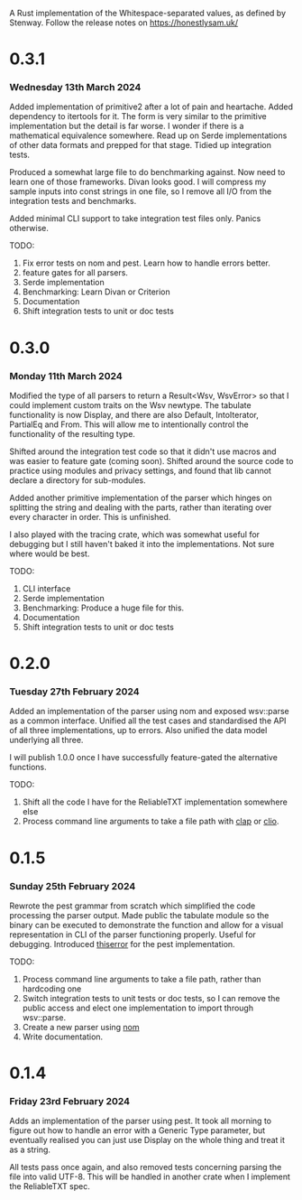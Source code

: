 A Rust implementation of the Whitespace-separated values, as defined by Stenway. Follow the release notes
on https://honestlysam.uk/

# 0.3.1

### Wednesday 13th March 2024

Added implementation of primitive2 after a lot of pain and heartache. Added dependency to itertools for it. The form is very similar to the primitive implementation but the detail is far worse. I wonder if there is a mathematical equivalence somewhere. Read up on Serde implementations of other data formats and prepped for that stage. Tidied up integration tests.

Produced a somewhat large file to do benchmarking against. Now need to learn one of those frameworks. Divan looks good. I will compress my sample inputs into const strings in one file, so I remove all I/O from the integration tests and benchmarks.

Added minimal CLI support to take integration test files only. Panics otherwise.

TODO:

1. Fix error tests on nom and pest. Learn how to handle errors better.
2. feature gates for all parsers.
3. Serde implementation
4. Benchmarking: Learn Divan or Criterion
5. Documentation
6. Shift integration tests to unit or doc tests

# 0.3.0

### Monday 11th March 2024

Modified the type of all parsers to return a Result<Wsv, WsvError> so that I could implement custom traits on the Wsv newtype. The tabulate functionality is now Display, and there are also Default, IntoIterator, PartialEq and From. This will allow me to intentionally control the functionality of the resulting type.

Shifted around the integration test code so that it didn't use macros and was easier to feature gate (coming soon). Shifted around the source code to practice using modules and privacy settings, and found that lib cannot declare a directory for sub-modules.

Added another primitive implementation of the parser which hinges on splitting the string and dealing with the parts, rather than iterating over every character in order. This is unfinished.

I also played with the tracing crate, which was somewhat useful for debugging but I still haven't baked it into the implementations. Not sure where would be best.

TODO:

1. CLI interface
2. Serde implementation
3. Benchmarking: Produce a huge file for this.
4. Documentation
5. Shift integration tests to unit or doc tests

# 0.2.0

### Tuesday 27th February 2024

Added an implementation of the parser using nom and exposed wsv::parse as a common interface. Unified all the test cases
and standardised the API of all three implementations, up to errors. Also unified the data model underlying all three.

I will publish 1.0.0 once I have successfully feature-gated the alternative functions.

TODO:

1. Shift all the code I have for the ReliableTXT implementation somewhere else
2. Process command line arguments to take a file path with [clap](https://crates.io/crate/clap/)
   or [clio](https://crates.io/crate/clio/).

# 0.1.5

### Sunday 25th February 2024

Rewrote the pest grammar from scratch which simplified the code processing the parser output. Made public the tabulate
module so the binary can be executed to demonstrate the function and allow for a visual representation in CLI of the
parser functioning properly. Useful for debugging. Introduced [thiserror](https://crates.io/crate/thiserror/) for the
pest implementation.

TODO:

1. Process command line arguments to take a file path, rather than hardcoding one
2. Switch integration tests to unit tests or doc tests, so I can remove the public access and elect one implementation
   to import through wsv::parse.
3. Create a new parser using [nom](https://crates.io/crate/nom/)
4. Write documentation.

# 0.1.4

### Friday 23rd February 2024

Adds an implementation of the parser using pest. It took all morning to figure out how to handle an error with a Generic
Type parameter, but eventually realised you can just use Display on the whole thing and treat it as a string.

All tests pass once again, and also removed tests concerning parsing the file into valid UTF-8. This will be handled in
another crate when I implement the ReliableTXT spec.